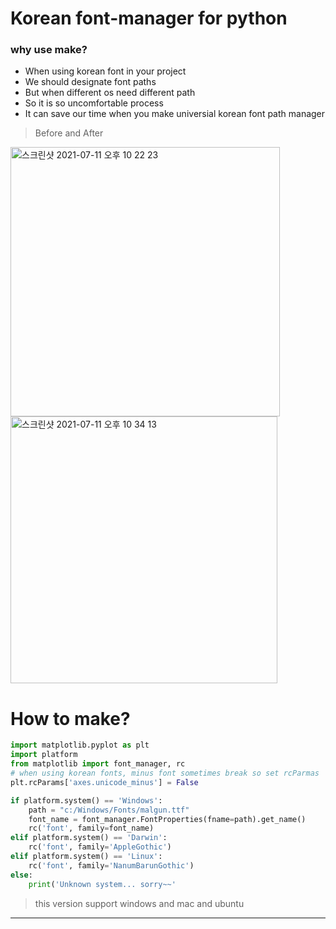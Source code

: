 # Korean font-manager for python

### why use make?
- When using korean font in your project
- We should designate font paths
- But when different os need different path 
- So it is so uncomfortable process
- It can save our time when you make universial korean font path manager 

> Before and After

<img width="431" alt="스크린샷 2021-07-11 오후 10 22 23" src="https://user-images.githubusercontent.com/72845895/125196936-a8ce5b80-e296-11eb-846b-bb6bda1b79d4.png"><img width="427" alt="스크린샷 2021-07-11 오후 10 34 13" src="https://user-images.githubusercontent.com/72845895/125197345-33638a80-e298-11eb-8f92-70f17aad1204.png">



# How to make?
```python
import matplotlib.pyplot as plt
import platform
from matplotlib import font_manager, rc
# when using korean fonts, minus font sometimes break so set rcParmas
plt.rcParams['axes.unicode_minus'] = False

if platform.system() == 'Windows':
    path = "c:/Windows/Fonts/malgun.ttf"
    font_name = font_manager.FontProperties(fname=path).get_name()
    rc('font', family=font_name)
elif platform.system() == 'Darwin':
    rc('font', family='AppleGothic')
elif platform.system() == 'Linux':
    rc('font', family='NanumBarunGothic')
else:
    print('Unknown system... sorry~~'
```
> this version support windows and mac and ubuntu

---
